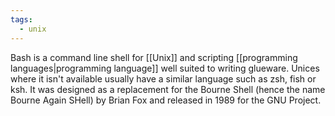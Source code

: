 ```yaml
---
tags:
  - unix
---
```

Bash is a command line shell for [[Unix]] and scripting [[programming languages|programming language]] well suited to writing glueware.  Unices where it isn't available usually have a similar language such as zsh, fish or ksh.  It was designed as a replacement for the Bourne Shell (hence the name Bourne Again SHell) by Brian Fox and released in 1989 for the GNU Project.